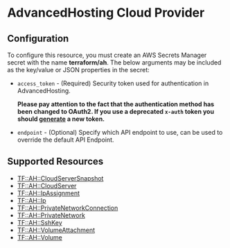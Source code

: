 # AdvancedHosting Cloud Provider

## Configuration

To configure this resource, you must create an AWS Secrets Manager secret with the name **terraform/ah**. The below arguments may be included as the key/value or JSON properties in the secret:

* `access_token` - (Required) Security token used for authentication in AdvancedHosting.
  
    **Please pay attention to the fact that the authentication method has been changed to OAuth2. If you use a deprecated `x-auth` token you should [generate](https://websa.advancedhosting.com/api) a new token.**
* `endpoint` - (Optional) Specify which API endpoint to use, can be used to override the default API Endpoint. 



## Supported Resources

* [TF::AH::CloudServerSnapshot](../resources/ah/TF-AH-CloudServerSnapshot/docs/README.md)
* [TF::AH::CloudServer](../resources/ah/TF-AH-CloudServer/docs/README.md)
* [TF::AH::IpAssignment](../resources/ah/TF-AH-IpAssignment/docs/README.md)
* [TF::AH::Ip](../resources/ah/TF-AH-Ip/docs/README.md)
* [TF::AH::PrivateNetworkConnection](../resources/ah/TF-AH-PrivateNetworkConnection/docs/README.md)
* [TF::AH::PrivateNetwork](../resources/ah/TF-AH-PrivateNetwork/docs/README.md)
* [TF::AH::SshKey](../resources/ah/TF-AH-SshKey/docs/README.md)
* [TF::AH::VolumeAttachment](../resources/ah/TF-AH-VolumeAttachment/docs/README.md)
* [TF::AH::Volume](../resources/ah/TF-AH-Volume/docs/README.md)